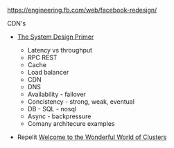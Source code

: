 https://engineering.fb.com/web/facebook-redesign/


CDN's


* [The System Design Primer](https://github.com/donnemartin/system-design-primer)
    * Latency vs throughput
    * RPC REST
    * Cache
    * Load balancer
    * CDN
    * DNS
    * Availability - failover
    * Concistency - strong, weak, eventual
    * DB - SQL - nosql
    * Async - backpressure
    * Comany architecure examples

* Repelit [Welcome to the Wonderful World of Clusters](https://blog.replit.com/welcome-to-the-wonderful-world-of-clusters)
